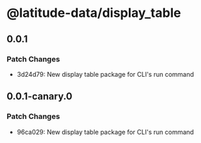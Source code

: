 # @latitude-data/display_table

## 0.0.1

### Patch Changes

- 3d24d79: New display table package for CLI's run command

## 0.0.1-canary.0

### Patch Changes

- 96ca029: New display table package for CLI's run command
